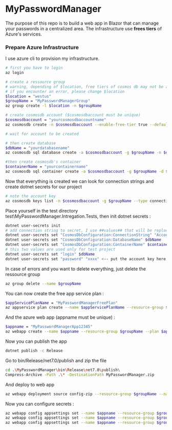 # MyPasswordManager

The purpose of this repo is to build a web app in Blazor that can manage your passwords in a centralized area. The infrastructure use **frees tiers** of Azure's services.

### Prepare Azure Infrastructure
I use azure cli to provision my infrastructure.
```sh
# first you have to login
az login

# create a ressource group
# warning, depending of $location, free tiers of cosmos db may not be available
# if you encounter an error, please change $location
$location = "westus"
$groupName = "MyPasswordManagerGroup"
az group create -l $location -n $groupName

# create cosmosdb account ($cosmosdbaccount must be unique)
$cosmosdbaccount = "yourcosmosdbaccountname"
az cosmosdb create -n $cosmosdbaccount --enable-free-tier true --default-consistency-level "Session" --resource-group $groupName

# wait for account to be created

# then create database
$dbName = "yourdatabasename"
az cosmosdb sql database create -a $cosmosdbaccount -g $groupName -n $dbName

#then create cosmosdb's container
$containerName = "yourcontainername"
az cosmosdb sql container create -a $cosmosdbaccount -g $groupName -d $dbName -n $containerName -p '/pkey'
```

Now that everything is created we can look for connection strings and create dotnet secrets for our project

```sh
# note the account key
az cosmosdb keys list -n $cosmosdbaccount -g $groupName --type connection-strings
```

Place yourself in the test directory test\MyPasswordManager.Intregation.Tests, then init dotnet secrets :
```sh
dotnet user-secrets init
# add connection string to secret, I use ##values## that will be replaced later in code
dotnet user-secrets set "CosmosDbConfiguration:ConnectionString" "AccountEndpoint=https://##login##.documents.azure.com:443/;AccountKey=##password##"
dotnet user-secrets set "CosmosDbConfiguration:DatabaseName" $dbName
dotnet user-secrets set "CosmosDbConfiguration:ContainerName" $containerName
# this two values are used only for test project
dotnet user-secrets set "login" $dbName
dotnet user-secrets set "password" "xxxx" <-- put the account key here

```
In case of errors and you want to delete everything, just delete the ressource group
```sh
az group delete --name $groupName
```

You can now create the free app service plan :
```sh
$appServicePlanName = "MyPasswordManagerFreePlan"
az appservice plan create --name $appServicePlanName --resource-group $groupName --sku FREE
```

And the azure web app (appname must be unique) :

```sh
$appname = "MyPasswordManagerApp12345"
az webapp create --name $appname --resource-group $groupName --plan $appServicePlanName
```

Now you can publish the app 
```sh
dotnet publish -c Release
```

Go to bin/Release/net7.0/publish and zip the file
```sh
cd .\MyPasswordManager\bin\Release\net7.0\publish\
Compress-Archive -Path .\* -DestinationPath MyPasswordManager.zip
```

And deploy to web app
```sh
az webapp deployment source config-zip --resource-group $groupName --name $appname --src MyPasswordManager.zip
```

Now you can configure secrets :

```sh
az webapp config appsettings set --name $appname --resource-group $groupName --settings "CosmosDbConfiguration:DatabaseName=$dbName"
az webapp config appsettings set --name $appname --resource-group $groupName --settings "CosmosDbConfiguration:ContainerName=$containerName"
az webapp config appsettings set --name $appname --resource-group $groupName --settings "CosmosDbConfiguration:ConnectionString=AccountEndpoint=https://##login##.documents.azure.com:443/;AccountKey=##password##"
```
